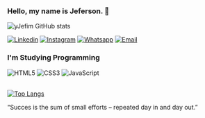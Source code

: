 ### Hello, my name is Jeferson. 👋

![yJefim GitHub stats](https://github-readme-stats.vercel.app/api?username=yJefim&show_icons=true&bg_color=00000000&text_color=ffffff&title_color=16a085&icon_color=16a085) 

[![Linkedin](https://img.shields.io/badge/LinkedIn-0077B5?style=for-the-badge&logo=linkedin&logoColor=white)](https://www.linkedin.com/in/yjefim/)
[![Instagram](https://img.shields.io/badge/Instagram-E4405F?style=for-the-badge&logo=instagram&logoColor=white)](https://www.instagram.com/yjefim/)
[![Whatsapp](https://img.shields.io/badge/WhatsApp-25D366?style=for-the-badge&logo=whatsapp&logoColor=white)](https://wa.me/+5585989503483)
[![Email](https://img.shields.io/badge/Gmail-D14836?style=for-the-badge&logo=gmail&logoColor=white)](mailto:jefsousacontato@gmail.com)

### I'm Studying Programming

<div>
   <img src="https://img.shields.io/badge/HTML5-E34F26?style=for-the-badge&logo=html5&logoColor=white" alt="HTML5">
   <img src="https://img.shields.io/badge/CSS-239120?&style=for-the-badge&logo=css3&logoColor=white" alt="CSS3">
   <img src="https://img.shields.io/badge/JavaScript-F7DF1E?style=for-the-badge&logo=javascript&logoColor=black" alt="JavaScript">
</div>
<br>

[![Top Langs](https://github-readme-stats.vercel.app/api/top-langs/?username=yJefim&layout=compact)](https://github.com/anuraghazra/github-readme-stats)

“Succes is the sum of small efforts – repeated day in and day out.”
